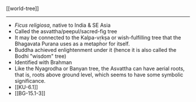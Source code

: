 [[world-tree]]

---

- *Ficus religiosa*, native to India & SE Asia
- Called the asvattha/peepul/sacred-fig tree
- It may be connected to the Kalpa-vṛkṣa or wish-fulfilling tree that the Bhagavata Purana uses as a metaphor for itself. 
- Buddha achieved enlightenment under it (hence it is also called the Bodhi "wisdom" tree)
- Identified with Brahman
- Like the Nyagrodha or Banyan tree, the Asvattha can have aerial roots, that is, roots above ground level, which seems to have some symbolic significance.
- [[KU-6.1]]
- [[BG-15.1-3]]